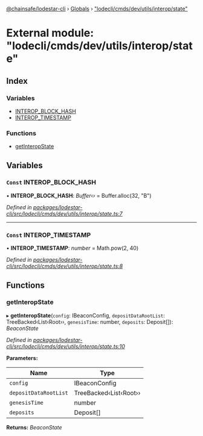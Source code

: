 [@chainsafe/lodestar-cli](../README.md) › [Globals](../globals.md) › ["lodecli/cmds/dev/utils/interop/state"](_lodecli_cmds_dev_utils_interop_state_.md)

# External module: "lodecli/cmds/dev/utils/interop/state"

## Index

### Variables

* [INTEROP_BLOCK_HASH](_lodecli_cmds_dev_utils_interop_state_.md#const-interop_block_hash)
* [INTEROP_TIMESTAMP](_lodecli_cmds_dev_utils_interop_state_.md#const-interop_timestamp)

### Functions

* [getInteropState](_lodecli_cmds_dev_utils_interop_state_.md#getinteropstate)

## Variables

### `Const` INTEROP_BLOCK_HASH

• **INTEROP_BLOCK_HASH**: *Buffer‹›* = Buffer.alloc(32, "B")

*Defined in [packages/lodestar-cli/src/lodecli/cmds/dev/utils/interop/state.ts:7](https://github.com/ChainSafe/lodestar/blob/f41191172/packages/lodestar-cli/src/lodecli/cmds/dev/utils/interop/state.ts#L7)*

___

### `Const` INTEROP_TIMESTAMP

• **INTEROP_TIMESTAMP**: *number* = Math.pow(2, 40)

*Defined in [packages/lodestar-cli/src/lodecli/cmds/dev/utils/interop/state.ts:8](https://github.com/ChainSafe/lodestar/blob/f41191172/packages/lodestar-cli/src/lodecli/cmds/dev/utils/interop/state.ts#L8)*

## Functions

###  getInteropState

▸ **getInteropState**(`config`: IBeaconConfig, `depositDataRootList`: TreeBacked‹List‹Root››, `genesisTime`: number, `deposits`: Deposit[]): *BeaconState*

*Defined in [packages/lodestar-cli/src/lodecli/cmds/dev/utils/interop/state.ts:10](https://github.com/ChainSafe/lodestar/blob/f41191172/packages/lodestar-cli/src/lodecli/cmds/dev/utils/interop/state.ts#L10)*

**Parameters:**

Name | Type |
------ | ------ |
`config` | IBeaconConfig |
`depositDataRootList` | TreeBacked‹List‹Root›› |
`genesisTime` | number |
`deposits` | Deposit[] |

**Returns:** *BeaconState*
